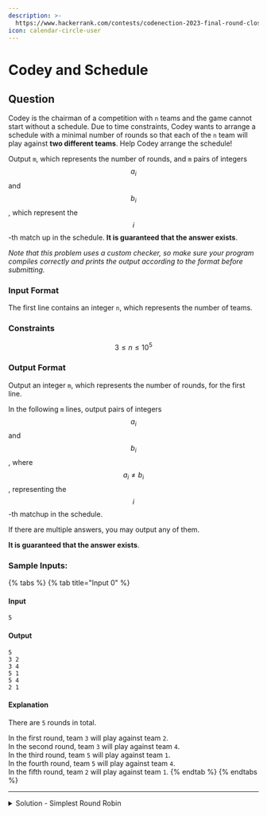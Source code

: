 ```yaml
---
description: >-
  https://www.hackerrank.com/contests/codenection-2023-final-round-closed-category/challenges/cn-c12
icon: calendar-circle-user
---
```


# Codey and Schedule

## Question

Codey is the chairman of a competition with `n` teams and the game cannot start without a schedule. Due to time constraints, Codey wants to arrange a schedule with a minimal number of rounds so that each of the `n` team will play against **two different teams**. Help Codey arrange the schedule!

Output `m`, which represents the number of rounds, and `m` pairs of integers $$a_i$$ and $$b_i$$ , which represent the $$i$$-th match up in the schedule. **It is guaranteed that the answer exists**.

_Note that this problem uses a custom checker, so make sure your program compiles correctly and prints the output according to the format before submitting._

### Input Format

The first line contains an integer `n`, which represents the number of teams.

### Constraints

$$
3 \le n \le 10^5
$$

### Output Format

Output an integer `m`, which represents the number of rounds, for the first line.

In the following `m` lines, output pairs of integers $$a_i$$ and $$b_i$$, where $$a_i \ne b_i$$, representing the $$i$$-th matchup in the schedule.

If there are multiple answers, you may output any of them.

**It is guaranteed that the answer exists**.

### Sample Inputs:

{% tabs %}
{% tab title="Input 0" %}
#### Input

```
5
```

#### Output

```
5
3 2
3 4
5 1
5 4
2 1
```

#### Explanation

There are `5` rounds in total.

In the first round, team `3` will play against team `2`. \
In the second round, team `3` will play against team `4`. \
In the third round, team `5` will play against team `1`. \
In the fourth round, team `5` will play against team `4`. \
In the fifth round, team `2` will play against team `1`.
{% endtab %}
{% endtabs %}

***

<details>

<summary>Solution - Simplest Round Robin</summary>

Ignore all the descriptions, as they only to make you confuse about that.

Basically, all the question wants is, loop through array\[n] vs array\[n+1], then each team will guarantee that must have fought 2 different teams.

How it works? I draw the illustrate, and you will understand:

```
Assume we have 2 identical arrays:
1 2 3 4 5
1 2 3 4 5
let's shift the second array to the left once:
1 2 3 4 5
2 3 4 5 1

Have you found the pattern? 
let's take team 1 as example, he will be facing 2 and 5;
take team 3 as example, he will be facing 4 and 5
...

And you will be find that, the amount of tries is exactly as same as the total team number.
This exactly solved the whole problem!
```

The only edge case we need to consider is explicitly print array\[0] vs array\[n] as array is not a cycle. That's it.

Now we found the procedure, now let's get into coding!

```python
t = int(input().strip())
print(t)

for i in range(1, t+1):
    if(i >= t):
        print(t, "1")
    else:
        print(i, i+1)
```

</details>
